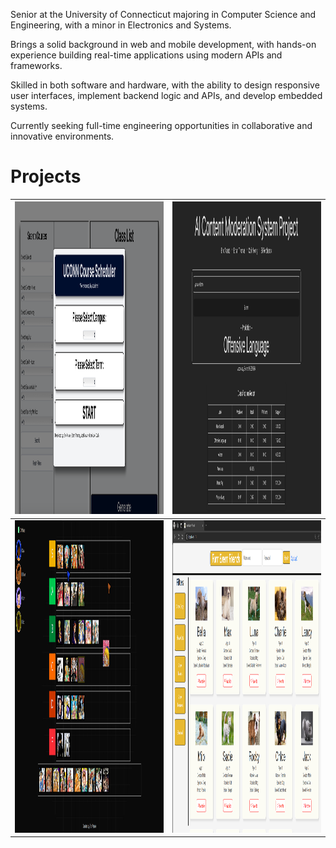 Senior at the University of Connecticut majoring in Computer Science and Engineering, with a minor in Electronics and Systems.

Brings a solid background in web and mobile development, with hands-on experience building real-time applications using modern APIs and frameworks.

Skilled in both software and hardware, with the ability to design responsive user interfaces, implement backend logic and APIs, and develop embedded systems.

Currently seeking full-time engineering opportunities in collaborative and innovative environments.


<h1>Projects</h1>


| <img src="/homepage.png" width="500" height="500"> | <img src="/s1.jpg" width="500" height="500"> |
| -------------------------------------------------- | -------------------------------------------------- |
| <img src="/GameScreen.jpg" width="500" height="500"> | <img src="/Frontend.png" width="500" height="500"> |
